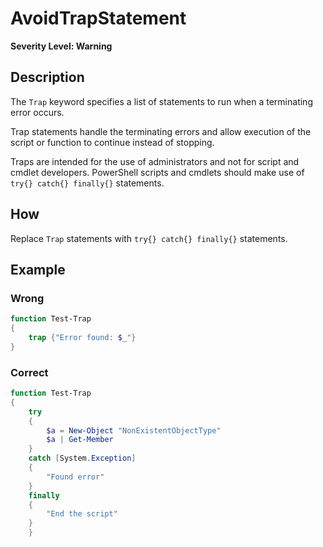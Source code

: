 # AvoidTrapStatement

**Severity Level: Warning**

## Description

The `Trap` keyword specifies a list of statements to run when a terminating error occurs.

Trap statements handle the terminating errors and allow execution of the script or function to continue instead of stopping.

Traps are intended for the use of administrators and not for script and cmdlet developers. PowerShell scripts and cmdlets should make use
of `try{} catch{} finally{}` statements.

## How

Replace `Trap` statements with `try{} catch{} finally{}` statements.

## Example

### Wrong

``` PowerShell
function Test-Trap
{
    trap {"Error found: $_"}
}
```

### Correct

``` PowerShell
function Test-Trap
{
    try
    {
        $a = New-Object "NonExistentObjectType"
        $a | Get-Member
    }
    catch [System.Exception]
    {
        "Found error"
    }
    finally
    {
        "End the script"
    }
    }
 ```
